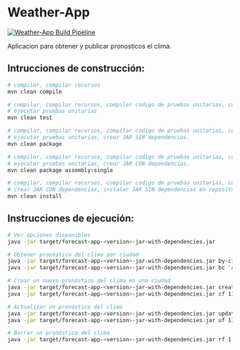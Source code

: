 Weather-App
===========

[![Weather-App Build Pipeline](https://github.com/Nash232305/bd1/actions/workflows/weather-app-build.yml/badge.svg?branch=main)](https://github.com/martinicr/bd1/actions/workflows/weather-app-build.yml)


Aplicacion para obtener y publicar pronosticos el clima.

## Intrucciones de construcción:

```bash
# compilar, compilar recursos
mvn clean compile

# compilar, compilar recursos, compilar codigo de pruebas unitarias, compilar recursos de pruebas, 
# ejecutar pruebas unitarias
mvn clean test

# compilar, compilar recursos, compilar codigo de pruebas unitarias, compilar recursos de pruebas, 
# ejecutar pruebas unitarias, crear JAR SIN dependencias.
mvn clean package

# compilar, compilar recursos, compilar codigo de pruebas unitarias, compilar recuersos de pruebas, 
# ejecutar pruebas unitarias, crear JAR CON dependencias.
mvn clean package assembly:single

# compilar, compilar recursos, compilar codigo de pruebas unitarias, compilar recuersos de pruebas, ejecutar pruebas unitarias, 
# crear JAR CON dependencias, instalar JAR SIN dependencias en repositorio local. (.m2/repository)
mvn clean install 
```

## Instrucciones de ejecución:

```bash
# Ver opciones disponibles
java -jar target/forecast-app-<version>-jar-with-dependencies.jar

# Obtener pronóstico del clima por ciudad
java -jar target/forecast-app-<version>-jar-with-dependencies.jar by-city 'Alajuela'
java -jar target/forecast-app-<version>-jar-with-dependencies.jar bc 'Alajuela'

# Crear un nuevo pronóstico del clima en una ciudad
java -jar target/forecast-app-<version>-jar-with-dependencies.jar create-forecast 11 'United States' 'New York' '2023-08-19' 10001 23
java -jar target/forecast-app-<version>-jar-with-dependencies.jar cf 11 'United States' 'New York' '2023-08-19' 10001 23

# Actualizar un pronóstico del clima
java -jar target/forecast-app-<version>-jar-with-dependencies.jar update-forecast 11 'United States' 'New York' '2023-08-19' 10001 23
java -jar target/forecast-app-<version>-jar-with-dependencies.jar uf 11 'United States' 'New York' '2023-08-19' 10001 23

# Borrar un pronóstico del clima
java -jar target/forecast-app-<version>-jar-with-dependencies.jar rf 1 

```


